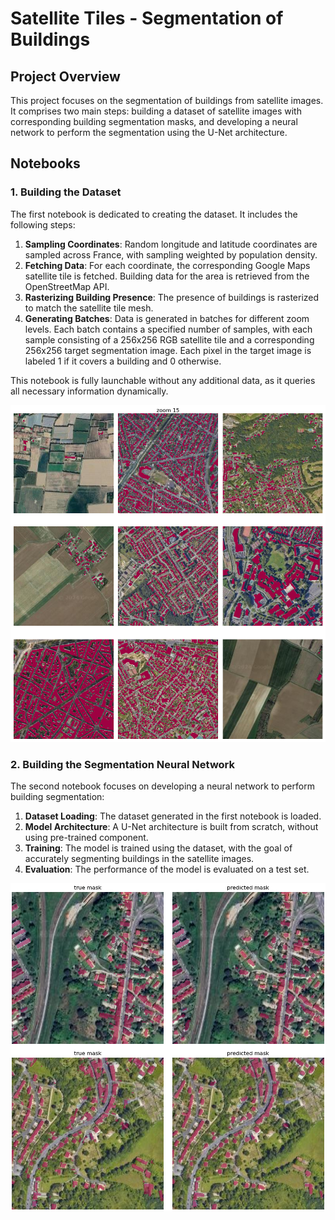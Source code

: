 # Satellite Tiles - Segmentation of Buildings

## Project Overview

This project focuses on the segmentation of buildings from satellite images. It comprises two main steps: building a dataset of satellite images with corresponding building segmentation masks, and developing a neural network to perform the segmentation using the U-Net architecture.

## Notebooks

### 1. Building the Dataset

The first notebook is dedicated to creating the dataset. It includes the following steps:

1. **Sampling Coordinates**: Random longitude and latitude coordinates are sampled across France, with sampling weighted by population density.
2. **Fetching Data**: For each coordinate, the corresponding Google Maps satellite tile is fetched. Building data for the area is retrieved from the OpenStreetMap API.
3. **Rasterizing Building Presence**: The presence of buildings is rasterized to match the satellite tile mesh.
4. **Generating Batches**: Data is generated in batches for different zoom levels. Each batch contains a specified number of samples, with each sample consisting of a 256x256 RGB satellite tile and a corresponding 256x256 target segmentation image. Each pixel in the target image is labeled 1 if it covers a building and 0 otherwise.

This notebook is fully launchable without any additional data, as it queries all necessary information dynamically.

<img src="_static/tiles_15.png" width="800">

### 2. Building the Segmentation Neural Network

The second notebook focuses on developing a neural network to perform building segmentation:

1. **Dataset Loading**: The dataset generated in the first notebook is loaded.
2. **Model Architecture**: A U-Net architecture is built from scratch, without using pre-trained component.
3. **Training**: The model is trained using the dataset, with the goal of accurately segmenting buildings in the satellite images.
4. **Evaluation**: The performance of the model is evaluated on a test set.

<img src="_static/results_unet.png" width="800">